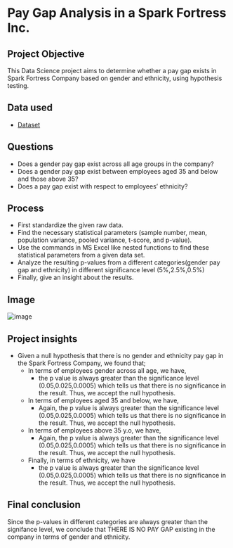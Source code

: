 # Pay Gap Analysis in a Spark Fortress Inc.
## Project Objective
This Data Science project aims to determine whether a pay gap exists in Spark Fortress Company based on gender and ethnicity, using hypothesis testing.

## Data used
- <a href = "https://github.com/pagonzales/Data_Science_Project_Hypothesis_Testing_Gender_Pay_gap/blob/main/Data%20set.xlsx">Dataset</a>
## Questions
- Does a gender pay gap exist across all age groups in the company?
- Does a gender pay gap exist between employees aged 35 and below and those above 35?
- Does a pay gap exist with respect to employees’ ethnicity?
## Process
- First standardize the given raw data.
- Find the necessary statistical parameters (sample number, mean, population variance, pooled variance, t-score, and p-value).
- Use the commands in MS Excel like nested functions to find these statistical parameters from a given data set.
- Analyze the resulting p-values from a different categories(gender pay gap and ethnicity) in different significance level (5%,2.5%,0.5%)
- Finally, give an insight about the results.
## Image
![image](https://github.com/user-attachments/assets/220b718e-acc2-478b-b1f1-d09881c87f38)

## Project insights
- Given a null hypothesis that there is no gender and ethnicity pay gap in the Spark Fortress Company, we found that;
  - In terms of employees gender across all age, we have,
    - the p value is always greater than the significance level (0.05,0.025,0.0005) which tells us that there is no significance in the result. Thus, we accept the null hypothesis.
  - In terms of employees aged 35 and below, we have,
    - Again, the p value is always greater than the significance level (0.05,0.025,0.0005) which tells us that there is no significance in the result. Thus, we accept the null hypothesis.
  - In terms of employees above 35 y.o, we have,
    - Again, the p value is always greater than the significance level (0.05,0.025,0.0005) which tells us that there is no significance in the result. Thus, we accept the null hypothesis.
  - Finally, in terms of ethnicity, we have
    - the p value is always greater than the significance level (0.05,0.025,0.0005) which tells us that there is no significance in the result. Thus, we accept the null hypothesis.
## Final conclusion
Since the p-values in different categories are always greater than the signifance level, we conclude that THERE IS NO PAY GAP existing in the company in terms of gender and ethnicity.
